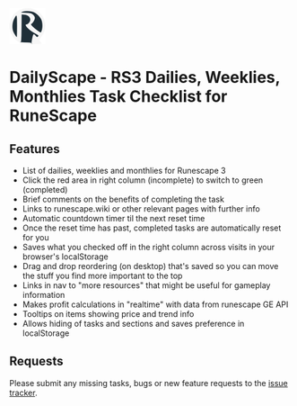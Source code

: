 [![DailyScape](./img/dailyscape.png)](https://dailyscape.github.io)
# DailyScape - RS3 Dailies, Weeklies, Monthlies Task Checklist for RuneScape

## Features
* List of dailies, weeklies and monthlies for Runescape 3
* Click the red area in right column (incomplete) to switch to green (completed)
* Brief comments on the benefits of completing the task
* Links to runescape.wiki or other relevant pages with further info
* Automatic countdown timer til the next reset time
* Once the reset time has past, completed tasks are automatically reset for you
* Saves what you checked off in the right column across visits in your browser's localStorage
* Drag and drop reordering (on desktop) that's saved so you can move the stuff you find more important to the top
* Links in nav to "more resources" that might be useful for gameplay information
* Makes profit calculations in "realtime" with data from runescape GE API
* Tooltips on items showing price and trend info
* Allows hiding of tasks and sections and saves preference in localStorage

## Requests

Please submit any missing tasks, bugs or new feature requests to the [issue tracker](https://github.com/dailyscape/dailyscape.github.io/issues).
